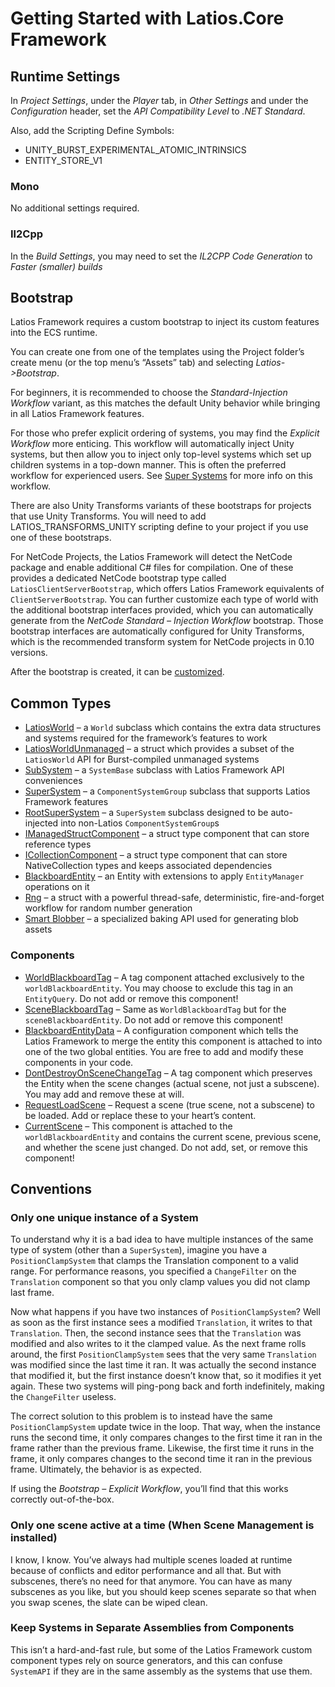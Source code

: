 # Getting Started with Latios.Core Framework

## Runtime Settings

In *Project Settings*, under the *Player* tab, in *Other Settings* and under the
*Configuration* header, set the *API Compatibility Level* to *.NET Standard*.

Also, add the Scripting Define Symbols:

-   UNITY_BURST_EXPERIMENTAL_ATOMIC_INTRINSICS
-   ENTITY_STORE_V1

### Mono

No additional settings required.

### Il2Cpp

In the *Build Settings*, you may need to set the *IL2CPP Code Generation* to
*Faster (smaller) builds*

## Bootstrap

Latios Framework requires a custom bootstrap to inject its custom features into
the ECS runtime.

You can create one from one of the templates using the Project folder’s create
menu (or the top menu’s “Assets” tab) and selecting *Latios-\>Bootstrap*.

For beginners, it is recommended to choose the *Standard-Injection Workflow*
variant, as this matches the default Unity behavior while bringing in all Latios
Framework features.

For those who prefer explicit ordering of systems, you may find the *Explicit
Workflow* more enticing. This workflow will automatically inject Unity systems,
but then allow you to inject only top-level systems which set up children
systems in a top-down manner. This is often the preferred workflow for
experienced users. See [Super Systems](Super%20Systems.md) for more info on this
workflow.

There are also Unity Transforms variants of these bootstraps for projects that
use Unity Transforms. You will need to add LATIOS_TRANSFORMS_UNITY scripting
define to your project if you use one of these bootstraps.

For NetCode Projects, the Latios Framework will detect the NetCode package and
enable additional C\# files for compilation. One of these provides a dedicated
NetCode bootstrap type called `LatiosClientServerBootstrap`, which offers Latios
Framework equivalents of `ClientServerBootstrap`. You can further customize each
type of world with the additional bootstrap interfaces provided, which you can
automatically generate from the *NetCode Standard – Injection Workflow*
bootstrap. Those bootstrap interfaces are automatically configured for Unity
Transforms, which is the recommended transform system for NetCode projects in
0.10 versions.

After the bootstrap is created, it can be
[customized](Customizing%20the%20Bootstraps.md).

## Common Types

-   [LatiosWorld](LatiosWorld%20in%20Detail.md) – a `World` subclass which
    contains the extra data structures and systems required for the framework’s
    features to work
-   [LatiosWorldUnmanaged](ISystem%20Support.md) – a struct which provides a
    subset of the `LatiosWorld` API for Burst-compiled unmanaged systems
-   [SubSystem](Sub-Systems.md) – a `SystemBase` subclass with Latios Framework
    API conveniences
-   [SuperSystem](Super%20Systems.md) – a `ComponentSystemGroup` subclass that
    supports Latios Framework features
-   [RootSuperSystem](Super%20Systems.md) – a `SuperSystem` subclass designed to
    be auto-injected into non-Latios `ComponentSystemGroup`s
-   [IManagedStructComponent](Collection%20and%20Managed%20Struct%20Components.md)
    – a struct type component that can store reference types
-   [ICollectionComponent](Collection%20and%20Managed%20Struct%20Components.md)
    – a struct type component that can store NativeCollection types and keeps
    associated dependencies
-   [BlackboardEntity](Blackboard%20Entities.md) – an Entity with extensions to
    apply `EntityManager` operations on it
-   [Rng](Rng%20and%20RngToolkit.md) – a struct with a powerful thread-safe,
    deterministic, fire-and-forget workflow for random number generation
-   [Smart Blobber](Smart%20Blobbers.md) – a specialized baking API used for
    generating blob assets

### Components

-   [WorldBlackboardTag](Blackboard%20Entities.md) – A tag component attached
    exclusively to the `worldBlackboardEntity`. You may choose to exclude this
    tag in an `EntityQuery`. Do not add or remove this component!
-   [SceneBlackboardTag](Blackboard%20Entities.md) – Same as
    `WorldBlackboardTag` but for the `sceneBlackboardEntity`. Do not add or
    remove this component!
-   [BlackboardEntityData](Blackboard%20Entities.md) – A configuration component
    which tells the Latios Framework to merge the entity this component is
    attached to into one of the two global entities. You are free to add and
    modify these components in your code.
-   [DontDestroyOnSceneChangeTag](Scene%20Management.md) – A tag component which
    preserves the Entity when the scene changes (actual scene, not just a
    subscene). You may add and remove these at will.
-   [RequestLoadScene](Scene%20Management.md) – Request a scene (true scene, not
    a subscene) to be loaded. Add or replace these to your heart’s content.
-   [CurrentScene](Scene%20Management.md) – This component is attached to the
    `worldBlackboardEntity` and contains the current scene, previous scene, and
    whether the scene just changed. Do not add, set, or remove this component!

## Conventions

### Only one unique instance of a System

To understand why it is a bad idea to have multiple instances of the same type
of system (other than a `SuperSystem`), imagine you have a `PositionClampSystem`
that clamps the Translation component to a valid range. For performance reasons,
you specified a `ChangeFilter` on the `Translation` component so that you only
clamp values you did not clamp last frame.

Now what happens if you have two instances of `PositionClampSystem`? Well as
soon as the first instance sees a modified `Translation`, it writes to that
`Translation`. Then, the second instance sees that the `Translation` was
modified and also writes to it the clamped value. As the next frame rolls
around, the first `PositionClampSystem` sees that the very same `Translation`
was modified since the last time it ran. It was actually the second instance
that modified it, but the first instance doesn’t know that, so it modifies it
yet again. These two systems will ping-pong back and forth indefinitely, making
the `ChangeFilter` useless.

The correct solution to this problem is to instead have the same
`PositionClampSystem` update twice in the loop. That way, when the instance runs
the second time, it only compares changes to the first time it ran in the frame
rather than the previous frame. Likewise, the first time it runs in the frame,
it only compares changes to the second time it ran in the previous frame.
Ultimately, the behavior is as expected.

If using the *Bootstrap – Explicit Workflow*, you’ll find that this works
correctly out-of-the-box.

### Only one scene active at a time (When Scene Management is installed)

I know, I know. You’ve always had multiple scenes loaded at runtime because of
conflicts and editor performance and all that. But with subscenes, there’s no
need for that anymore. You can have as many subscenes as you like, but you
should keep scenes separate so that when you swap scenes, the slate can be wiped
clean.

### Keep Systems in Separate Assemblies from Components

This isn’t a hard-and-fast rule, but some of the Latios Framework custom
component types rely on source generators, and this can confuse `SystemAPI` if
they are in the same assembly as the systems that use them.
